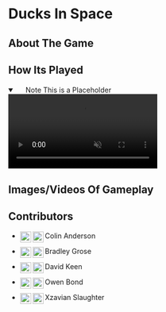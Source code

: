 # Ducks In Space

## About The Game

## How Its Played

<details open="" class="details-reset border rounded-2">
  <summary class="px-3 py-2 border-bottom">
    <svg aria-hidden="true" viewBox="0 0 16 16" version="1.1" data-view-component="true" height="16" width="16" class="octicon octicon-device-camera-video">
    <path fill-rule="evenodd" d="..."></path>
</svg>
    <span aria-label="Video description dotnet-evergreen.mp4" class="m-1">Note This is a Placeholder</span>
    <span class="dropdown-caret"></span>
  </summary>

  <video src="https://user-images.githubusercontent.com/228704/205386194-5657bbc4-66d8-4030-ae54-e21002c94a44.mp4" controls="controls" muted="muted" class="d-block rounded-bottom-2 width-fit" style="max-height:640px;">

  </video>
</details>

## Images/Videos Of Gameplay

## Contributors
- Colin Anderson <a href="https://www.linkedin.com/in/colin-anderson-248832211/">
  <img align="left" alt="Colins LinkedIN" width="22px" src="https://raw.githubusercontent.com/peterthehan/peterthehan/master/assets/linkedin.svg" />
</a><a href="https://github.com/cSwiggitySwooty">
  <img align="left" alt="Colin Anderson" width="22px" src="https://github.githubassets.com/images/modules/logos_page/GitHub-Mark.png" />
</a>

- Bradley Grose <a href="https://www.linkedin.com/in/bradley-grose/">
  <img align="left" alt="Abhishek's LinkedIN" width="22px" src="https://raw.githubusercontent.com/peterthehan/peterthehan/master/assets/linkedin.svg" />
</a><a href="https://github.com/bgrose">
  <img align="left" alt="Bradley Grose" width="22px" src="https://github.githubassets.com/images/modules/logos_page/GitHub-Mark.png" />
</a>

- David Keen <a href="https://www.linkedin.com/in/david-keen/">
  <img align="left" alt="David LinkedIN" width="22px" src="https://raw.githubusercontent.com/peterthehan/peterthehan/master/assets/linkedin.svg" />
</a><a href="https://github.com/ddkeen">
  <img align="left" alt="David Keen" width="22px" src="https://github.githubassets.com/images/modules/logos_page/GitHub-Mark.png" />
</a>

- Owen Bond <a href="https://www.linkedin.com/in/owenbond/">
  <img align="left" alt="Owen LinkedIN" width="22px" src="https://raw.githubusercontent.com/peterthehan/peterthehan/master/assets/linkedin.svg" />
</a><a href="https://github.com/OTBond">
  <img align="left" alt="Owen Bond" width="22px" src="https://github.githubassets.com/images/modules/logos_page/GitHub-Mark.png" />
</a>

- Xzavian Slaughter <a href="https://www.linkedin.com/in/xzavian-slaughter-352998235/">
  <img align="left" alt="Abhishek's LinkedIN" width="22px" src="https://raw.githubusercontent.com/peterthehan/peterthehan/master/assets/linkedin.svg" />
</a><a href="https://github.com/xslau">
  <img align="left" alt="Xzavian Slaughter" width="22px" src="https://github.githubassets.com/images/modules/logos_page/GitHub-Mark.png" />
</a>
